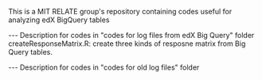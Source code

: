 This is a MIT RELATE group's repository containing codes useful for analyzing edX BigQuery tables

--- Description for codes in "codes for log files from edX Big Query" folder
createResponseMatrix.R: create three kinds of resposne matrix from Big Query tables. 





--- Description for codes in "codes for old log files" folder

